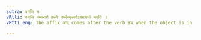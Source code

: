 ```yaml
---
sutra: वयसि च
vRtti: वयसि गम्यमाने हरतेः कर्मण्युपपदेऽच्प्रत्ययो भवति ॥
vRtti_eng: The affix अच् comes after the verb हृञ् when the object is in composition with it and when the meaning of the word to be formed is descriptive of age.

---
```

